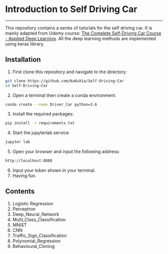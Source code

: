 # Introduction to Self Driving Car
---

This repository contains a series of tutorials for the self driving car. It is mainly adapted from Udemy course: [The Complete Self-Driving Car Course - Applied Deep Learning](https://www.udemy.com/applied-deep-learningtm-the-complete-self-driving-car-course/). All the deep learning methods are implemented using keras library. 

## Installation 
1. First clone this repository and navigate to the directory:
```bash
git clone https://github.com/KuKuXia/Self-Driving-Car
cd Self-Driving-Car
```
2. Open a terminal then create a conda environment:
```bash
conda create --name Driver_Car python=3.6
```
3. Install the required packages:
```bash
pip install -r requirements.txt
```

4. Start the jupyterlab service:

```bash
jupyter lab 
```

5.  Open your browser and input the following address:

```html
http://localhost:8888
```

6. Input your token shown in your terminal.
7. Having fun.

## Contents

1. Logistic Regression
2. Perceptron
3. Deep_Neural_Network
4. Multi_Class_Classification
5. MNIST
6. CNN
7. Traffic_Sign_Classification
8. Polynomial_Regression
9. Behavioural_Cloning

